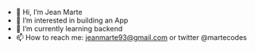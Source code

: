 - 👋 Hi, I’m Jean Marte
- 👀 I’m interested in building an App
- 🌱 I’m currently learning backend 
- 📫 How to reach me: jeanmarte93@gmail.com or twitter @martecodes
<!---
martecodes/martecodes is a ✨ special ✨ repository because its `README.md` (this file) appears on your GitHub profile.
You can click the Preview link to take a look at your changes.
--->
